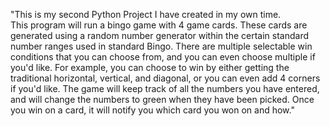 "This is my second Python Project I have created in my own time.  
This program will run a bingo game with 4 game cards.  These cards are generated 
using a random number generator within the certain standard number ranges used 
in standard Bingo.  There are multiple selectable win conditions that you can 
choose from, and you can even choose multiple if you'd like.  For example, you 
can choose to win by either getting the traditional horizontal, vertical, and 
diagonal, or you can even add 4 corners if you'd like.  The game will keep track 
of all the numbers you have entered, and will change the numbers to green when 
they have been picked.  Once you win on a card, it will notify you which card you 
won on and how."
